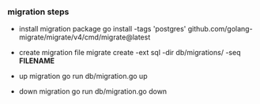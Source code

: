 ### migration steps

- install migration package
go install -tags 'postgres' github.com/golang-migrate/migrate/v4/cmd/migrate@latest

- create migration file
migrate create -ext sql -dir db/migrations/ -seq __FILENAME__

- up migration
go run db/migration.go up                                                                    

- down migration
go run db/migration.go down
